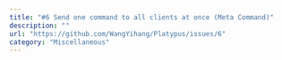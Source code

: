 ```yaml
---
title: "#6 Send one command to all clients at once (Meta Command)"
description: ""
url: "https://github.com/WangYihang/Platypus/issues/6"
category: "Miscellaneous"
---
```

